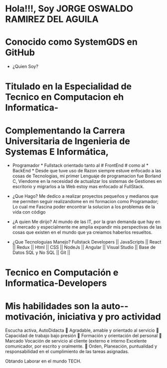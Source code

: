 # Hola!!!, Soy JORGE OSWALDO RAMIREZ DEL AGUILA
# Conocido como SystemGDS en GitHub

* ¿Quien Soy?
# Titulado en la Especialidad de Tecnico en Computacion eh Informatica-
# Complementando la Carrera Universitaria de Ingenieria de Systemas E Informática,
* Programador * Fullstack orientado tanto al # FrontEnd # como al * BackEnd *
Desde que tuve uso de Razon siempre estuve enfocado a las cosas de Tecnologias,
mi primer Lenguaje de programacion fue Borland C, Viendome en la necesidad de actualizar
los sistemas de Gestiones en escritorio y migrarlos a la Web estoy mas enfocado al FullStack.

* ¿Que Hago?
Me dedico a realizar proyectos pequeños y medianos que me  permiten seguir realizandome
en mi formacion como Programador; Lo cual me Fascina poder encontrar la solucion a los problemas
de la vida con código

* ¿A quien Me dirijo?
Al mundo de las IT, por la gran demanda que hay en el mercado y especialmente me amplia expandir
mis perspectivas de las cosas que existen en el mundo que ya creiamos haberlos resueltos.

* ¿Que Tecnologuias Manejo?
Fullstack Developers || JavaScripts || React || Redux || Html || CSS || NodeJs || Angular
|| Visual Studio || Base de Datos SQL y No SQL || Git ||
# Tecnico en Computación e Informatica-Developers

# Mis habilidades son la auto--motivación, iniciativa y pro actividad
Escucha activa, AutoDidacta
 Agradable, amable y orientado al servicio
 Capacidad de trabajo bajo presión
 Formación y orientación del personal
 Marcado Vocación de servicio al cliente (externo e interno Excelente
comunicador, por escrito y oralmente.
 Orden, Planeación, puntualidad y responsabilidad en el
cumplimiento de las tareas asignadas.

Obtando Laborar en el mundo TECH.
